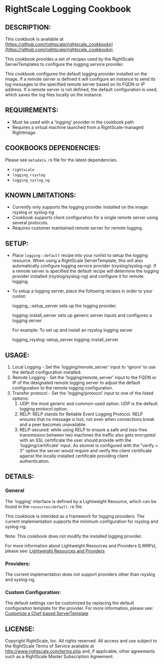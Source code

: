 # RightScale Logging Cookbook

## DESCRIPTION:

This cookbook is available at [https://github.com/rightscale/rightscale_cookbooks](https://github.com/rightscale/rightscale_cookbooks).

This cookbook provides a set of recipes used by the RightScale
ServerTemplates to configure the logging service provider.

This cookbook configures the default logging provider installed on the image.
If a remote server is defined it will configure an instance to send its
log messages to the specified remote server based on its FQDN or IP address.
If a remote server is not defined, the default configuration is used, which
saves the log files locally on the instance.

## REQUIREMENTS:

* Must be used with a 'logging' provider in the cookbook path
* Requires a virtual machine launched from a RightScale-managed RightImage.

## COOKBOOKS DEPENDENCIES:

Please see `metadata.rb` file for the latest dependencies.

* `rightscale`
* `logging_rsyslog`
* `logging_syslog_ng`

## KNOWN LIMITATIONS:

* Currently only supports the logging provider installed on the image:
  rsyslog or syslog-ng
* Cookbook supports client configuration for a single remote server using
  several protocols.
* Requires customer maintained remote server for remote logging.

## SETUP:

* Place `logging::default` recipe into your runlist to setup the logging
  resource. When using a RightScale ServerTemplate, this will also automatically
  configure logging service provider (rsyslog/syslog-ng). If a remote server is
  specified the default  recipe will determine the logging provider installed
  (rsyslog/syslog-ng) and configure it for remote logging.
* To setup a logging server, place the following recipes in order to your
  runlist:

    logging_<provider>::setup_server
      sets up the logging provider.

    logging::install_server
      sets up generic server inputs and configures a logging server.

  For example: To set up and install an rsyslog logging server

    logging_rsyslog::setup_server
    logging::install_server

## USAGE:

1. Local Logging - Set the 'logging/remote_server' input to 'ignore' to use
   the default configuration installed.
2. Remote Logging - Set the 'logging/remote_server' input to the FQDN or IP of
   the designated remote logging server to adjust the default configuration to
   the remote logging configuration.
3. Transfer protocol - Set the 'logging/protocol' input to one of the listed
   options:
   1. UDP: the most generic and common-used option. UDP is the default logging
      protocol option.
   2. RELP: RELP stands for Reliable Event Logging Protocol.
      RELP ensures that no message is lost, not even when connections break and
      a peer becomes unavailable.
   3. RELP-secured: while using RELP to ensure a safe and loss-free transmission
      between two machines the traffic also gets encrypted with an SSL
      certificate the user should provide with the 'logging/certificate' input.
      As stunnel is configured with the "verify = 3" option the server would
      require and verify the client certificate against the locally installed
      certificate providing client authentication.

## DETAILS:

### General

The 'logging' interface is defined by a Lightweight Resource, which can be found
in the `resources/default.rb` file.

This cookbook is intended as a framework for logging providers. The current
implementation supports the minimum configuration for rsyslog and syslog-ng.

Note: This cookbook does not modify the installed logging provider.

For more information about Lightweight Resources and Providers (LWRPs), please
see: [Lightweight Resources and Providers][LWRP]

[LWRP]: http://support.rightscale.com/12-Guides/Chef_Cookbooks_Developer_Guide/04-Developer/06-Development_Resources/Lightweight_Resources_and_Providers_(LWRP)

### Providers:

The current implementation does not support providers other than rsyslog and
syslog-ng.

### Custom Configuration:

The default settings can be customized by replacing the default configuration
template for the provider. For more information, please see:
[Customize a Chef-based ServerTemplate](http://support.rightscale.com/12-Guides/Chef_Cookbooks_Developer_Guide/04-Developer/ServerTemplate_Development/02-Customize_a_Chef-based_ServerTemplate)

## LICENSE:

Copyright RightScale, Inc. All rights reserved.
All access and use subject to the RightScale Terms of Service available at
http://www.rightscale.com/terms.php and, if applicable, other agreements
such as a RightScale Master Subscription Agreement.
